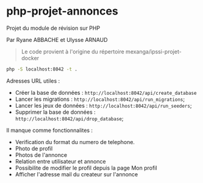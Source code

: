 # php-projet-annonces
Projet du module de révision sur PHP

Par Ryane ABBACHE et Ulysse ARNAUD

>
> Le code provient à l'origine du répertoire mexanga/ipssi-projet-docker
>

```bash
php -S localhost:8042 -t .
```

Adresses URL utiles :

- Créer la base de données : `http://localhost:8042/api/create_database`
- Lancer les migrations : `http://localhost:8042/api/run_migrations`;
- Lancer les jeux de données : `http://localhost:8042/api/run_seeders`;
- Supprimer la base de données : `http://localhost:8042/api/drop_database`;

Il manque comme fonctionnalites :
     
- Verification du format du numero de telephone.
- Photo de profil
- Photos de l'annonce
- Relation entre utilisateur et annonce
- Possibilite de modifier le profil depuis la page Mon profil
- Afficher l'adresse mail du createur sur l'annonce
